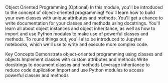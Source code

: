 Object Oriented Programming (Optional)
In this module, you'll be introduced to the concept of object-oriented programming! You'll learn how to build your own classes with unique attributes and methods. You'll get a chance to write documentation for your classes and methods using docstrings. You'll learn all about object instances and object inheritance, as well as how to import and use Python modules to make use of powerful classes and methods. To round things out, you'll also be introduced to Jupyter notebooks, which we'll use to write and execute more complex code.

Key Concepts
Demonstrate object-oriented programming using classes and objects
Implement classes with custom attributes and methods
Write docstrings to document classes and methods
Leverage inheritance to reduce code duplication
Import and use Python modules to access powerful classes and methods
